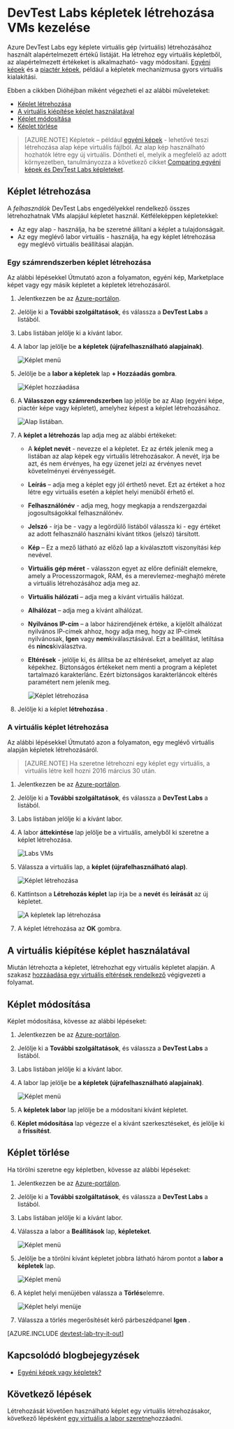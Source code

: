 <properties
    pageTitle="Azure DevTest Labs VMs létrehozása a képletek kezelése |} Microsoft Azure"
    description="Megtudhatja, hogy miként létrehozása, módosítása, és Azure DevTest Labs képletek eltávolítása és használatával hozzon létre új VMs."
    services="devtest-lab,virtual-machines"
    documentationCenter="na"
    authors="tomarcher"
    manager="douge"
    editor=""/>

<tags
    ms.service="devtest-lab"
    ms.workload="na"
    ms.tgt_pltfrm="na"
    ms.devlang="na"
    ms.topic="article"
    ms.date="08/30/2016"
    ms.author="tarcher"/>

# <a name="manage-devtest-labs-formulas-to-create-vms"></a>DevTest Labs képletek létrehozása VMs kezelése

Azure DevTest Labs egy képlete virtuális gép (virtuális) létrehozásához használt alapértelmezett értékű listáját. Ha létrehoz egy virtuális képletből, az alapértelmezett értékeket is alkalmazható- vagy módosítani. [Egyéni képek](./devtest-lab-create-template.md) és a [piactér képek](./devtest-lab-configure-marketplace-images.md), például a képletek mechanizmusa gyors virtuális kialakítási.  

Ebben a cikkben Dióhéjban miként végezheti el az alábbi műveleteket:

- [Képlet létrehozása](#create-a-formula)
- [A virtuális kiépítése képlet használatával](#use-a-formula-to-provision-a-vm)
- [Képlet módosítása](#modify-a-formula)
- [Képlet törlése](#delete-a-formula)

> [AZURE.NOTE] Képletek – például [egyéni képek](./devtest-lab-create-template.md) - lehetővé teszi létrehozása alap képe virtuális fájlból. Az alap kép használható hozhatók létre egy új virtuális. Döntheti el, melyik a megfelelő az adott környezetben, tanulmányozza a következő cikket [Comparing egyéni képek és DevTest Labs képleteket](./devtest-lab-comparing-vm-base-image-types.md).

## <a name="create-a-formula"></a>Képlet létrehozása
A *felhasználók* DevTest Labs engedélyekkel rendelkező összes létrehozhatnak VMs alapjául képletet használ. Kétféleképpen képletekkel: 

- Az egy alap - használja, ha be szeretné állítani a képlet a tulajdonságait.
- Az egy meglévő labor virtuális - használja, ha egy képlet létrehozása egy meglévő virtuális beállításai alapján.

### <a name="create-a-formula-from-a-base"></a>Egy számrendszerben képlet létrehozása
Az alábbi lépésekkel Útmutató azon a folyamaton, egyéni kép, Marketplace képet vagy egy másik képletet a képletek létrehozásáról.

1. Jelentkezzen be az [Azure-portálon](http://go.microsoft.com/fwlink/p/?LinkID=525040).

1. Jelölje ki a **További szolgáltatások**, és válassza a **DevTest Labs** a listából.

1. Labs listában jelölje ki a kívánt labor.  

1. A labor lap jelölje be **a képletek (újrafelhasználható alapjainak)**.

    ![Képlet menü](./media/devtest-lab-manage-formulas/lab-settings-formulas.png)

1. Jelölje be a **labor a képletek** lap **+ Hozzáadás gombra**.

    ![Képlet hozzáadása](./media/devtest-lab-manage-formulas/add-formula.png)

1. A **Válasszon egy számrendszerben** lap jelölje be az Alap (egyéni képe, piactér képe vagy képletet), amelyhez képest a képlet létrehozásához.

    ![Alap listában.](./media/devtest-lab-manage-formulas/base-list.png)

1. A **képlet a létrehozás** lap adja meg az alábbi értékeket:

    - A **képlet nevét** - nevezze el a képletet. Ez az érték jelenik meg a listában az alap képek egy virtuális létrehozásakor. A nevét, írja be azt, és nem érvényes, ha egy üzenet jelzi az érvényes nevet követelményei érvényességét.
    - **Leírás** – adja meg a képlet egy jól érthető nevet. Ezt az értéket a hoz létre egy virtuális esetén a képlet helyi menüből érhető el.
    - **Felhasználónév** - adja meg, hogy megkapja a rendszergazdai jogosultságokkal felhasználónév.
    - **Jelszó** - írja be - vagy a legördülő listából válassza ki - egy értéket az adott felhasználó használni kívánt titkos (jelszó) társított.  
    - **Kép** – Ez a mező látható az előző lap a kiválasztott viszonyítási kép nevével. 
    - **Virtuális gép méret** - válasszon egyet az előre definiált elemekre, amely a Processzormagok, RAM, és a merevlemez-meghajtó mérete a virtuális létrehozásához adja meg az.
    - **Virtuális hálózati** – adja meg a kívánt virtuális hálózat.
    - **Alhálózat** – adja meg a kívánt alhálózat.
    - **Nyilvános IP-cím** – a labor házirendjének értéke, a kijelölt alhálózat nyilvános IP-címek ahhoz, hogy adja meg, hogy az IP-címek nyilvánosak, **Igen** vagy **nem**kiválasztásával. Ezt a beállítást, letiltása és **nincs**kiválasztva.
    - **Eltérések** - jelölje ki, és állítsa be az eltéréseket, amelyet az alap képekhez. Biztonságos értékeket nem menti a program a képletet tartalmazó karakterlánc. Ezért biztonságos karakterláncok eltérés paramétert nem jelenik meg. 

        ![Képlet létrehozása](./media/devtest-lab-manage-formulas/create-formula.png)

1. Jelölje ki a képlet **létrehozása** .

### <a name="create-a-formula-from-a-vm"></a>A virtuális képlet létrehozása
Az alábbi lépésekkel Útmutató azon a folyamaton, egy meglévő virtuális alapján képletek létrehozásáról. 

> [AZURE.NOTE] Ha szeretne létrehozni egy képlet egy virtuális, a virtuális létre kell hozni 2016 március 30 után. 

1. Jelentkezzen be az [Azure-portálon](http://go.microsoft.com/fwlink/p/?LinkID=525040).

1. Jelölje ki a **További szolgáltatások**, és válassza a **DevTest Labs** a listából.

1. Labs listában jelölje ki a kívánt labor.  

1. A labor **áttekintése** lap jelölje be a virtuális, amelyből ki szeretne a képlet létrehozása.

    ![Labs VMs](./media/devtest-lab-manage-formulas/my-vms.png)

1. Válassza a virtuális lap, a **képlet (újrafelhasználható alap)**.

    ![Képlet létrehozása](./media/devtest-lab-manage-formulas/create-formula-menu.png)

1. Kattintson a **Létrehozás képlet** lap írja be a **nevét** és **leírását** az új képletet.

    ![A képletek lap létrehozása](./media/devtest-lab-manage-formulas/create-formula-blade.png)

1. A képlet létrehozása az **OK** gombra.

## <a name="use-a-formula-to-provision-a-vm"></a>A virtuális kiépítése képlet használatával
Miután létrehozta a képletet, létrehozhat egy virtuális képletet alapján. A szakasz [hozzáadása egy virtuális eltérések rendelkező](devtest-lab-add-vm-with-artifacts.md#add-a-vm-with-artifacts) végigvezeti a folyamat.

## <a name="modify-a-formula"></a>Képlet módosítása
Képlet módosítása, kövesse az alábbi lépéseket:

1. Jelentkezzen be az [Azure-portálon](http://go.microsoft.com/fwlink/p/?LinkID=525040).

1. Jelölje ki a **További szolgáltatások**, és válassza a **DevTest Labs** a listából.

1. Labs listában jelölje ki a kívánt labor.  

1. A labor lap jelölje be **a képletek (újrafelhasználható alapjainak)**.

    ![Képlet menü](./media/devtest-lab-manage-formulas/lab-settings-formulas.png)

1. A **képletek labor** lap jelölje be a módosítani kívánt képletet.

1. **Képlet módosítása** lap végezze el a kívánt szerkesztéseket, és jelölje ki a **frissítést**.

## <a name="delete-a-formula"></a>Képlet törlése 
Ha törölni szeretne egy képletben, kövesse az alábbi lépéseket:

1. Jelentkezzen be az [Azure-portálon](http://go.microsoft.com/fwlink/p/?LinkID=525040).

1. Jelölje ki a **További szolgáltatások**, és válassza a **DevTest Labs** a listából.

1. Labs listában jelölje ki a kívánt labor.  

1. Válassza a labor a **Beállítások** lap, **képleteket**.

    ![Képlet menü](./media/devtest-lab-manage-formulas/lab-settings-formulas.png)

1. Jelölje be a törölni kívánt képletet jobbra látható három pontot a **labor a képletek** lap.

    ![Képlet menü](./media/devtest-lab-manage-formulas/lab-formulas-blade.png)

1. A képlet helyi menüjében válassza a **Törlés**elemre.

    ![Képlet helyi menüje](./media/devtest-lab-manage-formulas/formula-delete-context-menu.png)

1. Válassza a törlés megerősítését kérő párbeszédpanel **Igen** .

[AZURE.INCLUDE [devtest-lab-try-it-out](../../includes/devtest-lab-try-it-out.md)]

## <a name="related-blog-posts"></a>Kapcsolódó blogbejegyzések

- [Egyéni képek vagy képletek?](https://blogs.msdn.microsoft.com/devtestlab/2016/04/06/custom-images-or-formulas/)

## <a name="next-steps"></a>Következő lépések
Létrehozását követően használható képlet egy virtuális létrehozásakor, következő lépésként [egy virtuális a labor szeretne](./devtest-lab-add-vm-with-artifacts.md)hozzáadni.